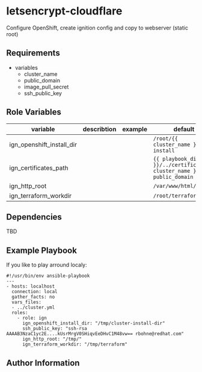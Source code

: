letsencrypt-cloudflare
=========

Configure OpenShift, create ignition config and copy to webserver (static root)

Requirements
------------

- variables
    - cluster_name
    - public_domain
    - image_pull_secret
    - ssh_public_key

Role Variables
--------------

| variable | describtion  | example | default | 
|---|---|---|---|
|ign_openshift_install_dir|||`/root/{{ cluster_name }}-install`|
|ign_certificates_path|||`{{ playbook_dir }}/../certificate/{{ cluster_name }}.{{ public_domain }}/`|
|ign_http_root|||`/var/www/html/`|
|ign_terraform_workdir|||`/root/terraform`|


Dependencies
------------

TBD

Example Playbook
----------------

If you like to play arround localy:
```
#!/usr/bin/env ansible-playbook
---
- hosts: localhost
  connection: local
  gather_facts: no
  vars_files:
  - ../cluster.yml
  roles:
    - role: ign
      ign_openshift_install_dir: "/tmp/cluster-install-dir"
      ssh_public_key: "ssh-rsa AAAAB3NzaC1yc2E....kUsrMrgV0SHiqvEeDHvC1M48vw== rbohne@redhat.com"
      ign_http_root: "/tmp/"
      ign_terraform_workdir: "/tmp/terraform"

```


Author Information
------------------



